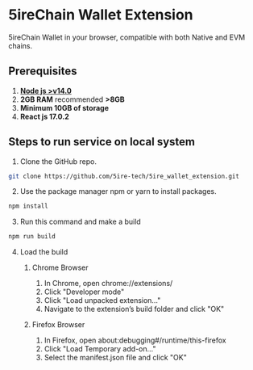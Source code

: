 # 5ireChain Wallet Extension

5ireChain Wallet in your browser, compatible with both Native and EVM chains.

## Prerequisites
1. [**Node js  >v14.0**](https://nodejs.org/en/download/)
2. **2GB RAM** recommended **>8GB**
3. **Minimum 10GB of storage**
4. **React js 17.0.2**

## Steps to run service on local system
1. Clone the GitHub repo.
```bash
git clone https://github.com/5ire-tech/5ire_wallet_extension.git
```
2. Use the package manager npm or yarn to install packages.

```bash
npm install
```
3. Run this command and make a build
```bash
npm run build
```
4. Load the build 
   1. Chrome Browser
       1. In Chrome, open chrome://extensions/
       2. Click "Developer mode"
       3. Click "Load unpacked extension…"
       4. Navigate to the extension’s build folder and click "OK"

   2. Firefox Browser
       1. In Firefox, open about:debugging#/runtime/this-firefox
       2. Click "Load Temporary add-on…"
       3. Select the manifest.json file and click "OK"